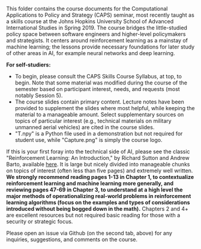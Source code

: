 This folder contains the course documents for the Computational Applications to Policy and Strategy (CAPS) seminar, most recently taught as a skills course at the Johns Hopkins University School of Advanced International Studies in Spring 2019. The course bridges the little-studied policy space between software engineers and higher-level policymakers and strategists. It centers around reinforcement learning as a mainstay of machine learning; the lessons provide necessary foundations for later study of other areas in AI, for example neural networks and deep learning.

**For self-studiers:**
* To begin, please consult the CAPS Skills Course Syllabus, at top, to begin. Note that some material was modified during the course of the semester based on participant interest, needs, and requests (most notably Session 5).
* The course slides contain primary content. Lecture notes have been provided to supplement the slides where most helpful, while keeping the material to a manageable amount. Select supplementary sources on topics of particular interest (e.g., technical materials on military unmanned aerial vehicles) are cited in the course slides.
* "T.npy" is a Python file used in a demonstration but not required for student use, while "Capture.png" is simply the course logo.

If this is your first foray into the technical side of AI, please see the classic "Reinforcement Learning: An Introduction," by Richard Sutton and Andrew Barto, available [here](http://incompleteideas.net/book/RLbook2018.pdf). It is large but nicely divided into manageable chunks on topics of interest (often less than five pages) and extremely well written. **We strongly recommend reading pages 1-13 in Chapter 1, to contextualize reinforcement learning and machine learning more generally, and reviewing pages 47-69 in Chapter 3, to understand at a high level the major methods of operationalizing real-world problems in reinforcement learning algorithms (focus on the examples and types of considerations introduced without being bogged down in the math).** Chapters 2 and 4+ are excellent resources but not required basic reading for those with a security or strategic focus.

Please open an issue via Github (on the second tab, above) for any inquiries, suggestions, and comments on the course.
